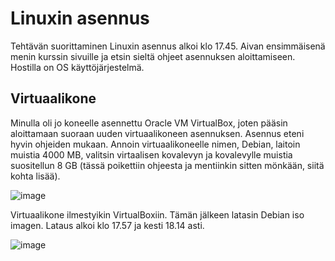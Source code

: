 # Linuxin asennus

Tehtävän suorittaminen Linuxin asennus alkoi klo 17.45. Aivan ensimmäisenä menin kurssin sivuille ja etsin sieltä ohjeet asennuksen aloittamiseen. 
Hostilla on OS käyttöjärjestelmä. 

## Virtuaalikone

Minulla oli jo koneelle asennettu Oracle VM VirtualBox, joten pääsin aloittamaan suoraan uuden virtuaalikoneen asennuksen. Asennus eteni hyvin ohjeiden mukaan. Annoin virtuaalikoneelle nimen, Debian, laitoin muistia 4000 MB, valitsin virtaalisen kovalevyn ja kovalevylle muistia suositellun 8 GB (tässä poikettiin ohjeesta ja mentiinkin sitten mönkään, siitä kohta lisää). 

![image](https://user-images.githubusercontent.com/82024427/213259569-9d1ca8fe-b637-43b2-a402-98f1eb67b09b.png)

Virtuaalikone ilmestyikin VirtualBoxiin. Tämän jälkeen latasin Debian iso imagen. Lataus alkoi klo 17.57 ja kesti 18.14 asti. 

![image](https://user-images.githubusercontent.com/82024427/213261166-2fc2fa94-7f06-4fc0-a85a-f4a9bf48fba2.png)




